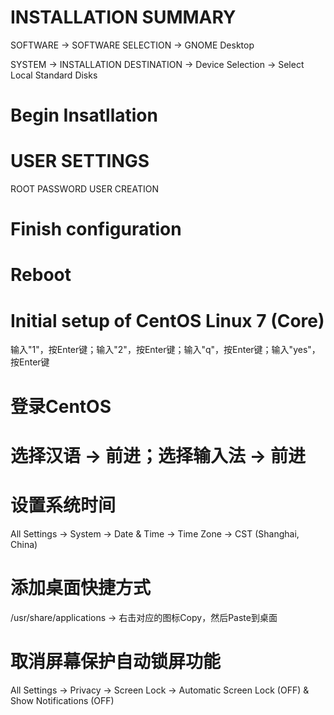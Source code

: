 # INSTALLATION SUMMARY
SOFTWARE -> SOFTWARE SELECTION -> GNOME Desktop

SYSTEM -> INSTALLATION DESTINATION -> Device Selection -> Select Local Standard Disks

# Begin Insatllation

# USER SETTINGS
ROOT PASSWORD
USER CREATION

# Finish configuration

# Reboot

# Initial setup of CentOS Linux 7 (Core)
输入"1"，按Enter键；输入"2"，按Enter键；输入"q"，按Enter键；输入"yes"，按Enter键

# 登录CentOS

# 选择汉语 -> 前进；选择输入法 -> 前进

# 设置系统时间
All Settings -> System -> Date & Time -> Time Zone -> CST (Shanghai, China)

# 添加桌面快捷方式
/usr/share/applications -> 右击对应的图标Copy，然后Paste到桌面

# 取消屏幕保护自动锁屏功能
All Settings -> Privacy -> Screen Lock -> Automatic Screen Lock (OFF) & Show Notifications (OFF)
